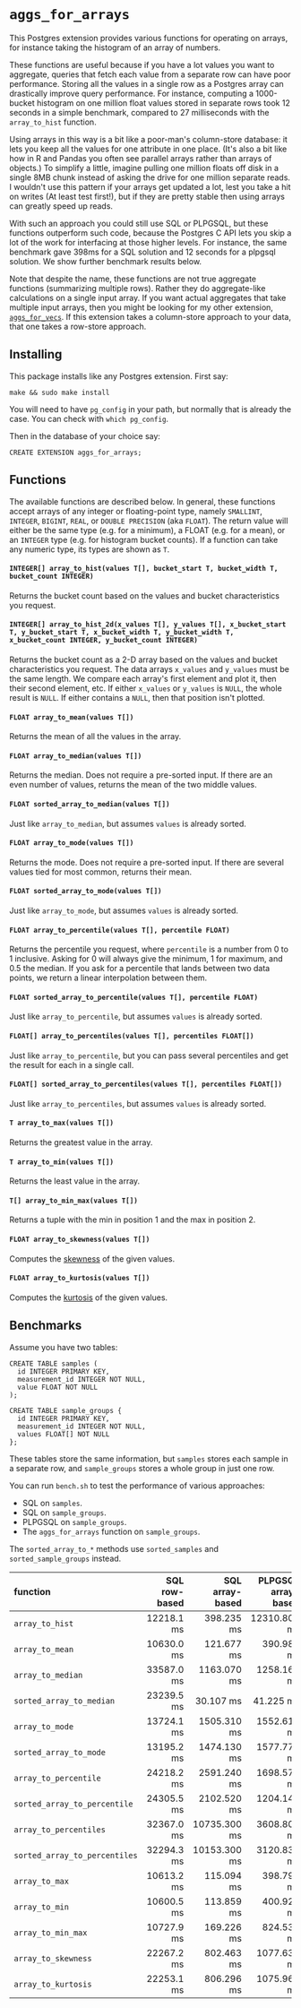 `aggs_for_arrays`
=================

This Postgres extension provides various functions for operating on arrays,
for instance taking the histogram of an array of numbers.

These functions are useful because if you have a lot values you want to aggregate,
queries that fetch each value from a separate row can have poor performance.
Storing all the values in a single row as a Postgres array
can drastically improve query performance.
For instance, computing a 1000-bucket histogram on one million float values
stored in separate rows took 12 seconds in a simple benchmark,
compared to 27 milliseconds with the `array_to_hist` function.

Using arrays in this way is a bit like a poor-man's column-store database:
it lets you keep all the values for one attribute in one place.
(It's also a bit like how in R and Pandas you often see parallel arrays rather than arrays of objects.)
To simplify a little, imagine pulling one million floats off disk in a single 8MB chunk
instead of asking the drive for one million separate reads.
I wouldn't use this pattern if your arrays get updated a lot,
lest you take a hit on writes (At least test first!),
but if they are pretty stable then using arrays can greatly speed up reads.

With such an approach you could still use SQL or PLPGSQL,
but these functions outperform such code,
because the Postgres C API lets you skip a lot of the work
for interfacing at those higher levels.
For instance, the same benchmark gave 398ms for a SQL solution
and 12 seconds for a plpgsql solution.
We show further benchmark results below.

Note that despite the name, these functions are not true aggregate functions
(summarizing multiple rows).
Rather they do aggregate-like calculations on a single input array.
If you want actual aggregates that take multiple input arrays,
then you might be looking for my other extension, [`aggs_for_vecs`](https://github.com/pjungwir/aggs_for_vecs).
If this extension takes a column-store approach to your data, that one takes a row-store approach.

Installing
----------

This package installs like any Postgres extension. First say:

    make && sudo make install

You will need to have `pg_config` in your path,
but normally that is already the case.
You can check with `which pg_config`.

Then in the database of your choice say:

    CREATE EXTENSION aggs_for_arrays;


Functions
---------

The available functions are described below.
In general, these functions accept arrays of any integer or floating-point type,
namely `SMALLINT`, `INTEGER`, `BIGINT`, `REAL`, or `DOUBLE PRECISION` (aka `FLOAT`).
The return value will either be the same type (e.g. for a minimum),
a FLOAT (e.g. for a mean),
or an `INTEGER` type (e.g. for histogram bucket counts).
If a function can take any numeric type,
its types are shown as `T`.

#### `INTEGER[] array_to_hist(values T[], bucket_start T, bucket_width T, bucket_count INTEGER)`

Returns the bucket count based on the values and bucket characteristics you request.

#### `INTEGER[] array_to_hist_2d(x_values T[], y_values T[], x_bucket_start T, y_bucket_start T, x_bucket_width T, y_bucket_width T, x_bucket_count INTEGER, y_bucket_count INTEGER)`

Returns the bucket count as a 2-D array based on the values and bucket characteristics you request.
The data arrays `x_values` and `y_values` must be the same length.
We compare each array's first element and plot it, then their second element, etc.
If either `x_values` or `y_values` is `NULL`, the whole result is `NULL`. If either contains a `NULL`, then that position isn't plotted.

#### `FLOAT array_to_mean(values T[])`

Returns the mean of all the values in the array.

#### `FLOAT array_to_median(values T[])`

Returns the median.
Does not require a pre-sorted input.
If there are an even number of values,
returns the mean of the two middle values.

#### `FLOAT sorted_array_to_median(values T[])`

Just like `array_to_median`, but assumes `values` is already sorted.

#### `FLOAT array_to_mode(values T[])`

Returns the mode.
Does not require a pre-sorted input.
If there are several values tied for most common,
returns their mean.

#### `FLOAT sorted_array_to_mode(values T[])`

Just like `array_to_mode`, but assumes `values` is already sorted.

#### `FLOAT array_to_percentile(values T[], percentile FLOAT)`

Returns the percentile you request,
where `percentile` is a number from 0 to 1 inclusive.
Asking for 0 will always give the minimum,
1 for maximum, and 0.5 the median.
If you ask for a percentile that lands between two data points,
we return a linear interpolation between them.

#### `FLOAT sorted_array_to_percentile(values T[], percentile FLOAT)`

Just like `array_to_percentile`, but assumes `values` is already sorted.

#### `FLOAT[] array_to_percentiles(values T[], percentiles FLOAT[])`

Just like `array_to_percentile`,
but you can pass several percentiles
and get the result for each in a single call.

#### `FLOAT[] sorted_array_to_percentiles(values T[], percentiles FLOAT[])`

Just like `array_to_percentiles`, but assumes `values` is already sorted.

#### `T array_to_max(values T[])`

Returns the greatest value in the array.

#### `T array_to_min(values T[])`

Returns the least value in the array.

#### `T[] array_to_min_max(values T[])`

Returns a tuple with the min in position 1 and the max in position 2.

#### `FLOAT array_to_skewness(values T[])`

Computes the [skewness](http://www.itl.nist.gov/div898/handbook/eda/section3/eda35b.htm)
of the given values.

#### `FLOAT array_to_kurtosis(values T[])`

Computes the [kurtosis](http://www.itl.nist.gov/div898/handbook/eda/section3/eda35b.htm)
of the given values.


Benchmarks
----------

Assume you have two tables:

    CREATE TABLE samples (
      id INTEGER PRIMARY KEY,
      measurement_id INTEGER NOT NULL,
      value FLOAT NOT NULL
    );

    CREATE TABLE sample_groups {
      id INTEGER PRIMARY KEY,
      measurement_id INTEGER NOT NULL,
      values FLOAT[] NOT NULL
    };

These tables store the same information,
but `samples` stores each sample in a separate row,
and `sample_groups` stores a whole group in just one row.

You can run `bench.sh` to test the performance of various approaches:

- SQL on `samples`.
- SQL on `sample_groups`.
- PLPGSQL on `sample_groups`.
- The `aggs_for_arrays` function on `sample_groups`.

The `sorted_array_to_*` methods use `sorted_samples` and `sorted_sample_groups` instead.

| function                      | SQL row-based | SQL array-based | PLPGSQL array-based | `aggs_for_arrays` |
|:------------------------------|--------------:|----------------:|--------------------:|------------------:|
| `array_to_hist`               |    12218.1 ms |      398.235 ms |        12310.800 ms |         26.936 ms |
| `array_to_mean`               |    10630.0 ms |      121.677 ms |          390.983 ms |         25.226 ms |
| `array_to_median`             |    33587.0 ms |     1163.070 ms |         1258.160 ms |         47.996 ms |
| `sorted_array_to_median`      |    23239.5 ms |       30.107 ms |           41.225 ms |         14.835 ms |
| `array_to_mode`               |    13724.1 ms |     1505.310 ms |         1552.610 ms |        201.943 ms |
| `sorted_array_to_mode`        |    13195.2 ms |     1474.130 ms |         1577.770 ms |         45.171 ms |
| `array_to_percentile`         |    24218.2 ms |     2591.240 ms |         1698.570 ms |        179.916 ms |
| `sorted_array_to_percentile`  |    24305.5 ms |     2102.520 ms |         1204.140 ms |         21.947 ms |
| `array_to_percentiles`        |    32367.0 ms |    10735.300 ms |         3608.800 ms |        188.752 ms |
| `sorted_array_to_percentiles` |    32294.3 ms |    10153.300 ms |         3120.830 ms |         22.227 ms |
| `array_to_max`                |    10613.2 ms |      115.094 ms |          398.791 ms |         17.321 ms |
| `array_to_min`                |    10600.5 ms |      113.859 ms |          400.926 ms |         17.204 ms |
| `array_to_min_max`            |    10727.9 ms |      169.226 ms |          824.539 ms |         23.922 ms |
| `array_to_skewness`           |    22267.2 ms |      802.463 ms |         1077.630 ms |        120.925 ms |
| `array_to_kurtosis`           |    22253.1 ms |      806.296 ms |         1075.960 ms |        112.210 ms |

